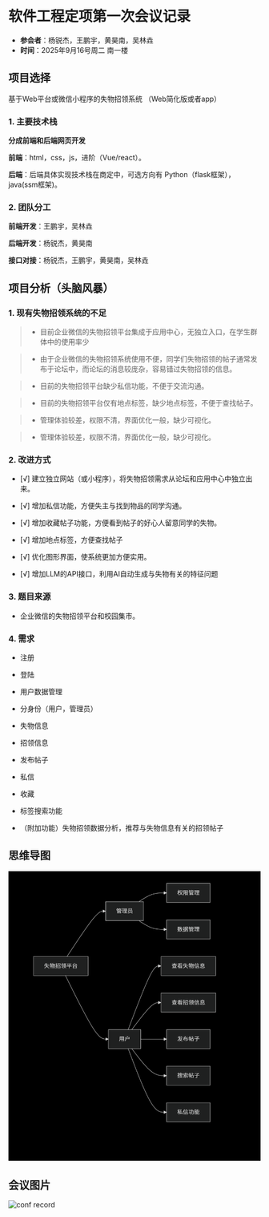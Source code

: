 

# 软件工程定项第一次会议记录

 * **参会者**：杨锐杰，王鹏宇，黄昊南，吴林垚
 * **时间**：2025年9月16号周二  南一楼

## 项目选择
基于Web平台或微信小程序的失物招领系统
（Web简化版或者app）
### 1. 主要技术栈
**分成前端和后端网页开发**

**前端**：html，css，js，进阶（Vue/react）。

**后端**：后端具体实现技术栈在商定中，可选方向有 Python（flask框架），java(ssm框架)。


### 2. 团队分工

**前端开发**：王鹏宇，吴林垚

**后端开发**：杨锐杰，黄昊南

**接口对接**：杨锐杰，王鹏宇，黄昊南，吴林垚




## 项目分析（头脑风暴）

### 1. 现有失物招领系统的不足
>* 目前企业微信的失物招领平台集成于应用中心，无独立入口，在学生群体中的使用率少

>* 由于企业微信的失物招领系统使用不便，同学们失物招领的帖子通常发布于论坛中，而论坛的消息较庞杂，容易错过失物招领的信息。

>* 目前的失物招领平台缺少私信功能，不便于交流沟通。

>* 目前的失物招领平台仅有地点标签，缺少地点标签，不便于查找帖子。

>* 管理体验较差，权限不清，界面优化一般，缺少可视化。

>* 管理体验较差，权限不清，界面优化一般，缺少可视化。

### 2. 改进方式

- [√] 建立独立网站（或小程序），将失物招领需求从论坛和应用中心中独立出来。

- [√] 增加私信功能，方便失主与找到物品的同学沟通。

- [√] 增加收藏帖子功能，方便看到帖子的好心人留意同学的失物。

- [√] 增加地点标签，方便查找帖子

- [√] 优化图形界面，使系统更加方便实用。

- [√] 增加LLM的API接口，利用AI自动生成与失物有关的特征问题
### 3. 题目来源

* 企业微信的失物招领平台和校园集市。



### 4. 需求

* 注册

* 登陆

* 用户数据管理

* 分身份（用户，管理员）

* 失物信息

* 招领信息

* 发布帖子

* 私信

* 收藏

* 标签搜索功能

* （附加功能）失物招领数据分析，推荐与失物信息有关的招领帖子


## 思维导图

![mindmap](./结构预期.png "introduction.png")


## 会议图片

![conf record](./讨论.jpg "First_conference.jpg")